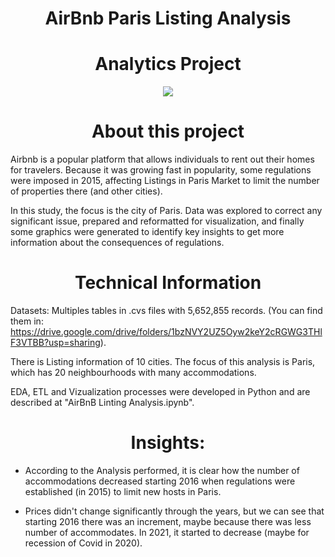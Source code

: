 ## <h1 align=center> AirBnb Paris Listing Analysis
# <h1 align=center> Analytics Project

<p align="center">
<img src=https://github.com/janicerico/AirBnb-Paris-Listing-Analysis/assets/109157476/2834c242-8810-440f-8727-7ff316ffdb9e>

# <h1 align=center> About this project

Airbnb is a popular platform that allows individuals to rent out their homes for travelers. Because it was growing fast in popularity, some regulations were imposed in 2015, affecting Listings in Paris Market to limit the number of properties there (and other cities).

In this study, the focus is the city of Paris. Data was explored to correct any significant issue, prepared and reformatted for visualization, and finally some graphics were generated to identify key insights to get more information about the consequences of regulations.

# <h1 align=center> Technical Information

Datasets: Multiples tables in .cvs files with 5,652,855 records. (You can find them in: https://drive.google.com/drive/folders/1bzNVY2UZ5Oyw2keY2cRGWG3THlF3VTBB?usp=sharing).

There is Listing information of 10 cities. The focus of this analysis is Paris, which has 20 neighbourhoods with many accommodations.

EDA, ETL and Vizualization processes were developed in Python and are described at "AirBnB Linting Analysis.ipynb". 

## <h1 align=center> Insights:
- According to the Analysis performed, it is clear how the number of accommodations decreased starting 2016 when regulations were established (in 2015) to limit new hosts in Paris.

- Prices didn't change significantly through the years, but we can see that starting 2016 there was an increment, maybe because there was less number of accommodates. In 2021, it started to decrease (maybe for recession of Covid in 2020).

